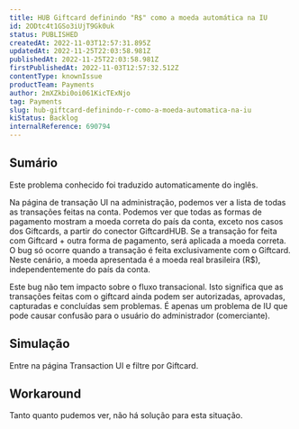 ```yaml
---
title: HUB Giftcard definindo "R$" como a moeda automática na IU
id: 2ODtc4t1GSo3iUjT9Gk0uk
status: PUBLISHED
createdAt: 2022-11-03T12:57:31.895Z
updatedAt: 2022-11-25T22:03:58.981Z
publishedAt: 2022-11-25T22:03:58.981Z
firstPublishedAt: 2022-11-03T12:57:32.512Z
contentType: knownIssue
productTeam: Payments
author: 2mXZkbi0oi061KicTExNjo
tag: Payments
slug: hub-giftcard-definindo-r-como-a-moeda-automatica-na-iu
kiStatus: Backlog
internalReference: 690794
---
```


## Sumário

<div class="alert alert-info">
  <p>Este problema conhecido foi traduzido automaticamente do inglês.</p>
</div>



Na página de transação UI na administração, podemos ver a lista de todas as transações feitas na conta. Podemos ver que todas as formas de pagamento mostram a moeda correta do país da conta, exceto nos casos dos Giftcards, a partir do conector GiftcardHUB. Se a transação for feita com Giftcard + outra forma de pagamento, será aplicada a moeda correta. O bug só ocorre quando a transação é feita exclusivamente com o Giftcard. Neste cenário, a moeda apresentada é a moeda real brasileira (R$), independentemente do país da conta.

Este bug não tem impacto sobre o fluxo transacional. Isto significa que as transações feitas com o giftcard ainda podem ser autorizadas, aprovadas, capturadas e concluídas sem problemas. É apenas um problema de IU que pode causar confusão para o usuário do administrador (comerciante).



## Simulação



Entre na página Transaction UI e filtre por Giftcard.



## Workaround





Tanto quanto pudemos ver, não há solução para esta situação.

